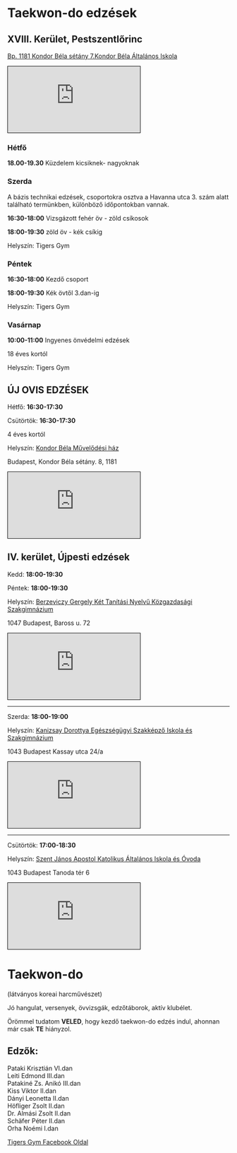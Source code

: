 # Taekwon-do edzések

## XVIII. Kerület, Pestszentlőrinc

[Bp. 1181 Kondor Béla sétány 7.Kondor Béla Általános Iskola](https://www.openstreetmap.org/#map=19/47.44006/19.16655)

<iframe frameborder="0" scrolling="no" marginheight="0" marginwidth="0" src="https://www.openstreetmap.org/export/embed.html?bbox=19.16564136743546%2C47.43893173804295%2C19.167459905147556%2C47.44119397293006&amp;layer=mapnik" style="border: 1px solid black"></iframe>

### Hétfő

**18.00-19.30** Küzdelem kicsiknek- nagyoknak

### Szerda

A bázis technikai edzések, csoportokra osztva a Havanna utca 3. szám alatt található termünkben, különböző időpontokban vannak.

**16:30-18:00** Vizsgázott fehér öv - zöld csíkosok

**18:00-19:30** zöld öv - kék csíkig

Helyszín: Tigers Gym

### Péntek

**16:30-18:00** Kezdő csoport

**18:00-19:30** Kék övtől 3.dan-ig

Helyszín: Tigers Gym

### Vasárnap

**10:00-11:00** Ingyenes önvédelmi edzések

18 éves kortól

Helyszín: Tigers Gym

## ÚJ OVIS EDZÉSEK

Hétfő: **16:30-17:30**

Csütörtök: **16:30-17:30**

4 éves kortól

Helyszín: [Kondor Béla Művelődési ház](https://www.openstreetmap.org/#map=18/47.43950/19.16850) 

Budapest, Kondor Béla sétány. 8, 1181

<iframe frameborder="0" scrolling="no" marginheight="0" marginwidth="0" src="https://www.openstreetmap.org/export/embed.html?bbox=19.166679382324222%2C47.43723908008102%2C19.170316457748417%2C47.44176359814048&amp;layer=mapnik" style="border: 1px solid black"></iframe>

## IV. kerület, Újpesti edzések

Kedd: **18:00-19:30**

Péntek: **18:00-19:30**

Helyszín: [Berzeviczy Gergely Két Tanítási Nyelvű Közgazdasági Szakgimnázium](https://www.openstreetmap.org/?mlat=47.57184&mlon=19.08727#map=19/47.57184/19.08727)

1047 Budapest, Baross u. 72

<iframe frameborder="0" scrolling="no" marginheight="0" marginwidth="0" src="https://www.openstreetmap.org/export/embed.html?bbox=19.086357951164246%2C47.57071349790089%2C19.088176488876346%2C47.57297006054899&amp;layer=mapnik&amp;marker=47.57184179137904%2C19.087267220020294" style="border: 1px solid black"></iframe>  

---

Szerda: **18:00-19:00**

Helyszín: [Kanizsay Dorottya Egészségügyi Szakképző Iskola és Szakgimnázium](https://www.openstreetmap.org/#map=19/47.55805/19.09066)

1043 Budapest Kassay utca 24/a

<iframe frameborder="0" scrolling="no" marginheight="0" marginwidth="0" src="https://www.openstreetmap.org/export/embed.html?bbox=19.0897536277771%2C47.5569168553719%2C19.0915721654892%2C47.5591740124243&amp;layer=mapnik" style="border: 1px solid black"></iframe>  

---

Csütörtök: **17:00-18:30**

Helyszín: [Szent János Apostol Katolikus Általános Iskola és Óvoda](https://www.openstreetmap.org/?mlat=47.55802&mlon=19.09043#map=19/47.55802/19.09043)

1043 Budapest Tanoda tér 6

<iframe frameborder="0" scrolling="no" marginheight="0" marginwidth="0" src="https://www.openstreetmap.org/export/embed.html?bbox=19.089517593383793%2C47.55688970373289%2C19.09133613109589%2C47.55914686195495&amp;layer=mapnik&amp;marker=47.558018294998554%2C19.090426862239838" style="border: 1px solid black"></iframe>  

# Taekwon-do

(látványos koreai harcművészet)

Jó hangulat, versenyek, övvizsgák, edzőtáborok, aktív klubélet.

Örömmel tudatom **VELED**, hogy kezdő taekwon-do edzés indul, ahonnan már csak **TE** hiányzol.

## Edzők:

Pataki Krisztián VI.dan  
Leiti Edmond III.dan  
Patakiné Zs. Anikó III.dan  
Kiss Viktor II.dan  
Dányi Leonetta II.dan  
Höfliger Zsolt II.dan  
Dr. Almási Zsolt II.dan  
Schäfer Péter II.dan  
Orha Noémi I.dan

[Tigers Gym Facebook Oldal](https://www.facebook.com/tigristerem?fref=ts)
